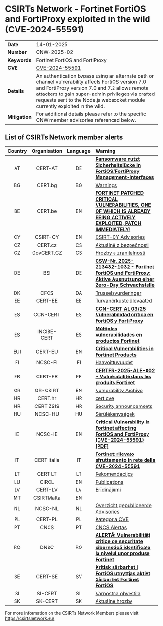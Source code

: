 # CSIRTs Network - Fortinet FortiOS and FortiProxy exploited in the wild (CVE-2024-55591)
|   |   |
|---|---|
| **Date** | 14-01-2025 |
| **Number** | CNW-2025-02 | 
| **Keywords** | Fortinet FortiOS and FortiProxy | 
| **CVE** | [CVE-2024-55591](https://fortiguard.fortinet.com/psirt/FG-IR-24-535) | 
| **Details** | An authentication bypass using an alternate path or channel vulnerability affects FortiOS version 7.0 and FortiProxy version 7.0 and 7.2 allows remote attackers to gain super-admin privileges via crafted requests sent to the Node.js websocket module currently exploited in the wild. |
| **Mitigation** | For additional details please refer to the specific CNW member advisories referenced below. |

## List of CSIRTs Network member alerts

| Country | Organisation | Language | Warning |
| :-----: | :----------: | :------: | :------ | 
| AT | CERT-AT | DE | [**Ransomware nutzt Sicherheitslücke in FortiOS/FortiProxy Management-Interfaces**](https://www.cert.at/de/aktuelles/2025/2/ransomware-nutzt-sicherheitslucke-in-fortiosfortiproxy-management-interfaces) |
| BG | CERT.bg | BG | [Warnings](https://www.govcert.bg/en/category/warnings/) |
| BE | CERT.be | EN | [**FORTINET PATCHED CRITICAL VULNERABILITIES, ONE OF WHICH IS ALREADY BEING ACTIVELY EXPLOITED, PATCH IMMEDIATELY!**](https://cert.be/en/advisory/warning-fortinet-patched-critical-vulnerabilities-one-which-already-being-actively) |
| CY | CSIRT-CY | EN | [CSIRT-CY Advisories](https://csirt.cy/cve/) |
| CZ | CERT.cz | CS | [Aktuálně z bezpečnosti](https://csirt.cz/cs/kyberbezpecnost/aktualne-z-bezpecnosti/) |
| CZ | GovCERT.CZ | CS | [Hrozby a zranitelnosti](https://nukib.gov.cz/cs/infoservis/hrozby/) |
| DE | BSI | DE | [**CSW-Nr. 2025-213432-1032 - Fortinet FortiOS und FortiProxy: Aktive Ausnutzung einer Zero-Day Schwachstelle**](https://www.bsi.bund.de/SharedDocs/Cybersicherheitswarnungen/DE/2025/2025-213432-1032.pdf?__blob=publicationFile) |
| DK | CFCS | DA | [Trusselsvurderinger](https://www.cfcs.dk/da/cybertruslen/trusselsvurderinger/) |
| EE | CERT-EE | EE | [Turvanõrkuste ülevaated](https://www.ria.ee/kuberturvalisus/kuberruumi-analuus-ja-ennetus/turvanorkused) |
| ES | CCN-CERT | ES | [**CCN-CERT AL 03/25 Vulnerabilidad crítica en FortiOS y FortiProxy**](https://www.ccn-cert.cni.es/es/seguridad-al-dia/alertas-ccn-cert/13042-ccn-cert-al-03-25-vulnerabilidad-critica-en-fortios-y-fortiproxy.html)|
| ES | INCIBE-CERT | ES | [**Múltiples vulnerabilidades en productos Fortinet**](https://www.incibe.es/incibe-cert/alerta-temprana/avisos/multiples-vulnerabilidades-en-productos-fortinet-1) |
| EUI | CERT-EU | EN | [**Critical Vulnerabilities in Fortinet Products**](https://cert.europa.eu/publications/security-advisories/2025-003/) |
| FI | NCSC-FI | FI | [Haavoittuvuudet](https://www.kyberturvallisuuskeskus.fi/fi/haavoittuvuudet) |
| FR | CERT-FR | FR | [**CERTFR-2025-ALE-002 - Vulnérabilité dans les produits Fortinet**](https://www.cert.ssi.gouv.fr/alerte/CERTFR-2025-ALE-002/) |
| GR | GR-CSIRT | EN | [Vulnerability Archive](https://csirt.cd.mil.gr/category/vulnerabilities/) |
| HR | CERT.hr | HR | [cert cve](https://cve.cert.hr/) |
| HR | CERT ZSIS | HR | [Security announcements](https://www.zsis.hr/default.aspx?id=12) |
| HU | NCSC-HU | HU | [Sérülékenységek](https://nki.gov.hu/figyelmeztetesek/cve-serulekenysegek/) |
| IE | NCSC-IE | EN | [**Critical Vulnerability in Fortinet affecting FortiOS and FortiProxy (CVE-2024-55591) [PDF]**](https://www.ncsc.gov.ie/pdfs/2501140211_Critical_vuln_Fortinet_Products.pdf) |
| IT | CERT Italia | IT | [**Fortinet: rilevato sfruttamento in rete della CVE-2024-55591**](https://www.acn.gov.it/portale/w/fortinet-rilevato-sfruttamento-in-rete-della-cve-2024-55591) |
| LT | CERT LT | LT | [Rekomendacijos](https://www.nksc.lt/rekomendacijos.html) |
| LU | CIRCL | EN | [Publications](https://www.circl.lu/pub/) |
| LV | CERT-LV | LV | [Brīdinājumi](https://cert.lv/lv/incidenti/bridinajumi) |
| MT | CSIRTMalta | EN | |
| NL | NCSC-NL | NL | [Overzicht gepubliceerde Advisories](https://advisories.ncsc.nl/advisories) |
| PL | CERT-PL | PL | [Kategoria CVE ](https://cert.pl/cve/) |
| PT | CNCS | PT | [CNCS Alertas](https://dyn.cncs.gov.pt/pt/alertas) |
| RO | DNSC | RO | [**ALERTĂ: Vulnerabilități critice de securitate cibernetică identificate la nivelul unor produse Fortinet**](https://dnsc.ro/citeste/alerta-vulnerabilitati-critice-de-securitate-cibernetica-identificate-la-nivelul-unor-produse-fortinet) |
| SE | CERT-SE | SV | [**Kritisk sårbarhet i FortiOS utnyttjas aktivt Sårbarhet Fortinet FortiOS**](https://www.cert.se/2025/01/Kritisk-sarbarhet-i-FortiOS-utnyttjas-aktivt.html) |
| SI | SI-CERT | SL | [Varnostna obvestila](https://www.cert.si/category/varnostna-obvestila/) |
| SK | SK-CERT | SK | [Aktuálne hrozby](https://www.sk-cert.sk/threat/index.html) |








 

For more information on the CSIRTs Network Members please visit https://csirtsnetwork.eu/ 
